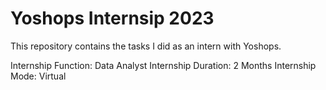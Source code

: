 # Yoshops Internsip 2023

This repository contains the tasks I did as an intern with Yoshops.

Internship Function: Data Analyst
Internship Duration: 2 Months 
Internship Mode: Virtual
